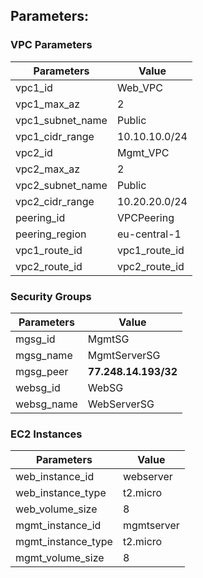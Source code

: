 ## Parameters:

### VPC Parameters

| Parameters       | Value         |
| ---------------- | ------------- |
| vpc1_id          | Web_VPC       |
| vpc1_max_az      | 2             |
| vpc1_subnet_name | Public        |
| vpc1_cidr_range  | 10.10.10.0/24 |
| vpc2_id          | Mgmt_VPC      |
| vpc2_max_az      | 2             |
| vpc2_subnet_name | Public        |
| vpc2_cidr_range  | 10.20.20.0/24 |
| peering_id       | VPCPeering    |
| peering_region   | eu-central-1  |
| vpc1_route_id    | vpc1_route_id |
| vpc2_route_id    | vpc2_route_id |


### Security Groups

| Parameters | Value                  |
| ---------- | -------------------- |
| mgsg_id    | MgmtSG               |
| mgsg_name  | MgmtServerSG         |
| mgsg_peer  | **77.248.14.193/32** |
| websg_id   | WebSG                |
| websg_name | WebServerSG          |


### EC2 Instances

| Parameters         | Value      |
| ------------------ | ---------- |
| web_instance_id    | webserver  |
| web_instance_type  | t2.micro   |
| web_volume_size    | 8          |
| mgmt_instance_id   | mgmtserver |
| mgmt_instance_type | t2.micro   |
| mgmt_volume_size   | 8          |

  